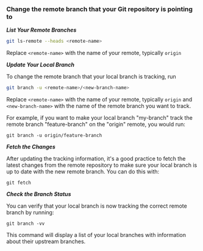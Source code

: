 ### Change the remote branch that your Git repository is pointing to

***List Your Remote Branches***
```bash
git ls-remote --heads <remote-name>
```
Replace `<remote-name>` with the name of your remote, typically `origin`

***Update Your Local Branch***

To change the remote branch that your local branch is tracking, run

```bash
git branch -u <remote-name>/<new-branch-name>
```
Replace `<remote-name>` with the name of your remote, typically `origin` and `<new-branch-name>` with the name of the remote branch you want to track.

For example, if you want to make your local branch "my-branch" track the remote branch "feature-branch" on the "origin" remote, you would run:

`git branch -u origin/feature-branch`

***Fetch the Changes***

After updating the tracking information, it's a good practice to fetch the latest changes from the remote repository to make sure your local branch is up to date with the new remote branch. You can do this with:

`git fetch`

***Check the Branch Status***

You can verify that your local branch is now tracking the correct remote branch by running:

`git branch -vv`

This command will display a list of your local branches with information about their upstream branches.
